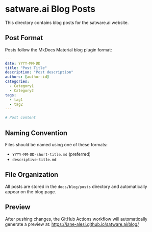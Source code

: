# satware.ai Blog Posts

This directory contains blog posts for the satware.ai website.

## Post Format

Posts follow the MkDocs Material blog plugin format:

```yaml
---
date: YYYY-MM-DD
title: "Post Title"
description: "Post description"
authors: [author-id]
categories:
  - Category1
  - Category2
tags:
  - tag1
  - tag2
---

# Post content
```

## Naming Convention

Files should be named using one of these formats:
- `YYYY-MM-DD-short-title.md` (preferred)
- `descriptive-title.md`

## File Organization

All posts are stored in the `docs/blog/posts` directory and automatically appear on the blog page.

## Preview

After pushing changes, the GitHub Actions workflow will automatically generate a preview at:
https://jane-alesi.github.io/satware.ai/blog/